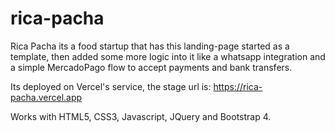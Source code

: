 # rica-pacha 

Rica Pacha its a food startup that has this landing-page started as a template, then added some more logic into it like a whatsapp integration and a simple MercadoPago flow to accept payments and bank transfers. 

Its deployed on Vercel's service, the stage url is: https://rica-pacha.vercel.app 

Works with HTML5, CSS3, Javascript, JQuery and Bootstrap 4.
